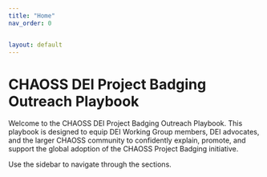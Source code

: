 ```yaml
---
title: "Home"
nav_order: 0


layout: default
---
```


# CHAOSS DEI Project Badging Outreach Playbook

Welcome to the CHAOSS DEI Project Badging Outreach Playbook. This playbook is designed to equip DEI Working Group members, DEI advocates, and the larger CHAOSS community to confidently explain, promote, and support the global adoption of the CHAOSS Project Badging initiative.

Use the sidebar to navigate through the sections.
